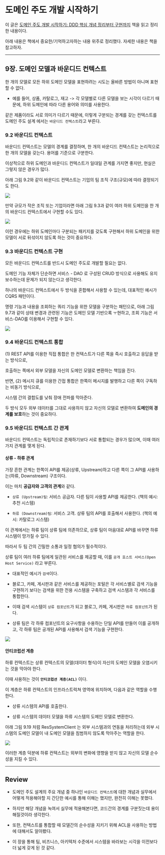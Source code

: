 # 도메인 주도 개발 시작하기

이 글은 [도메인 주도 개발 시작하기: DDD 핵심 개념 정리부터 구현까지](https://product.kyobobook.co.kr/detail/S000001810495) 책을 읽고 정리한 내용이다.

아래 내용은 책에서 중요한/기억하고자하는 내용 위주로 정리했다. 자세한 내용은 책을 참고하자.


---

## 9장. 도메인 모델과 바운디드 컨텍스트

한 개의 모델로 모든 하위 도메인 모델을 표현하려는 시도는 올바른 방법이 아니며 표현할 수 없다.

* 예를 들어, 상품, 카탈로그, 재고 -> 각 모델별로 다른 모델을 보는 시각이 다르기 때문에, 하위 도메인에 따라 다른 용어와 의미를 사용한다.

같은 제품이라도 서로 의미가 다르기 때문에, 이렇게 구분되는 경계를 갖는 컨텍스트를 도메인 주도 설계 에서는 `바운디드 컨텍스트`라고 부른다.


### 9.2 바운디드 컨텍스트

바운디드 컨텍스트는 모델의 경계를 결정하며, 한 개의 바운디드 컨텍스트는 논리적으로 한 개의 모델을 갖는다. 용어를 기준으로 구분한다.

이상적으로 하위 도메인과 바운디드 컨텍스트가 일대일 관계를 가지면 좋지만, 현실은 그렇지 않은 경우가 많다.

아래 그림 9.2와 같이 바운디드 컨택스트는 기업의 팀 조직 구조(규모)에 따라 결정되기도 한다.

![](/book/Starting-with-Domain-Driven-Design/img/Starting-with-Domain-Driven-Design-9-1.png)

만약 규모가 작은 조직 또는 기업이라면 아래 그림 9.3과 같이 여러 하위 도메인을 한 개의 바운디드 컨텍스트에서 구현할 수도 있다.

![](/book/Starting-with-Domain-Driven-Design/img/Starting-with-Domain-Driven-Design-9-2.png)

이런 경우에는 하위 도메인마다 구분되는 패키지를 갖도록 구현해서 하위 도메인을 위한 모델이 서로 뒤섞이지 않도록 하는 것이 중요하다.


### 9.3 바운디드 컨텍스트 구현

모든 바운디드 컨텍스트를 반드시 도메인 주도로 개발할 필요는 없다.

도메인 기능 자체가 단순하면 서비스 - DAO 로 구성된 CRUD 방식으로 사용해도 유지보수하는데 문제가 되지 않는다고 생각한다.

하나의 바운디드 컨텍스트에서 두 방식을 혼합해서 사용할 수 있는데, 대표적인 예시가 CQRS 패턴이다.

명령 기능과 내용을 조회하는 쿼리 기능을 위한 모델을 구분하는 패턴으로, 아래 그림 9.7과 같이 상태 변경과 관련된 기능은 도메인 모델 기반으록 ㅜ현하고, 조회 기능은 서비스-DAO를 이용해서 구현할 수 있다.

![](/book/Starting-with-Domain-Driven-Design/img/Starting-with-Domain-Driven-Design-9-3.png)


### 9.4 바운디드 컨텍스트 통합

(1) REST API를 이용한 직접 통합은 한 컨텍스트가 다른 쪽을 즉시 호출하고 응답을 받는 방식으로, 

  호출하는 쪽에서 외부 모델을 자신의 도메인 모델로 변환하는 책임을 진다.

반면, (2) 메시지 큐를 이용한 간접 통합은 한쪽이 메시지를 발행하고 다른 쪽이 구독하는 비동기 방식으로,

  시스템 간의 결합도를 낮춰 장애 전파를 막아준다.

두 방식 모두 외부 데이터를 그대로 사용하지 않고 자신의 모델로 변환하여 **도메인의 경계를 보호**하는 것이 중요하다.


### 9.5 바운디드 컨텍스트 간 관계

바운디드 컨텍스트는 독립적으로 존재하기보다 서로 통합되는 경우가 많으며, 이때 여러 가지 관계를 맺게 된다.

#### 상류 - 하류 관계

가장 흔한 관계는 한쪽이 API를 제공(상류, Upstream)하고 다른 쪽이 그 API를 사용하는(하류, Downstream) 구조이다.

이는 마치 **공급자와 고객의 관계**와 같다.

* `상류 (Upstream)팀`: 서비스 공급자. 다른 팀이 사용할 API를 제공한다. (책의 예시: 추천 시스템)

* `하류 (Downstream)팀`: 서비스 고객. 상류 팀의 API를 호출해서 사용한다. (책의 예시: 카탈로그 시스템)

이 관계에서는 하류 팀이 상류 팀에 의존하므로, 상류 팀이 마음대로 API를 바꾸면 하류 시스템이 망가질 수 있다.

따라서 두 팀 간의 긴밀한 소통과 일정 협의가 필수적이다.

상류 팀이 여러 하류 팀에게 일관된 서비스를 제공할 때, 이를 `공개 호스트 서비스(Open Host Service)` 라고 부른다.

* 대표적인 예시가 `검색`이다.

* 블로그, 카페, 게시판과 같은 서비스를 제공하는 포털은 각 서비스별로 검색 기능을 구현하기 보다는 검색을 위한 전용 시스템을 구축하고 검색 시스템과 각 서비스를 통합한다.

* 이때 검색 시스템이 `상류 컴포넌트`가 되고 블로그, 카페, 게시판은 `하류 컴포넌트`가 된다.

* 상류 팀은 각 하류 컴포넌트의 요구사항을 수용하는 단일 API를 만들어 이를 공개하고, 각 하류 팀은 공개된 API를 사용해서 검색 기능을 구현한다.

![](/book/Starting-with-Domain-Driven-Design/img/Starting-with-Domain-Driven-Design-9-4.png)

#### 안티코럽션 계층

하류 컨텍스트는 상류 컨텍스트의 모델(데이터 형식)이 자신의 도메인 모델을 오염시키는 것을 막아야 한다.

이때 사용하는 것이 **`안티코럽션 계층(ACL)`** 이다.

이 계층은 하류 컨텍스트의 인프라스트럭쳐 영역에 위치하며, 다음과 같은 역할을 수행한다.

* 상류 시스템의 API를 호출한다.

* 상류 시스템의 데이터 모델을 하류 시스템의 도메인 모델로 변환한다.

아래 그림 9.19 처럼 ResSystemClient 는 외부 시스템과의 연동을 처리하는데 외부 시스템의 도메인 모델이 내 도메인 모델을 침범하지 않도록 막아주는 역할을 한다.

![](/book/Starting-with-Domain-Driven-Design/img/Starting-with-Domain-Driven-Design-9-5.png)

이러한 계층 덕분에 하류 컨텍스트는 외부의 변화에 영향을 받지 않고 자신의 모델 순수성을 지킬 수 있다.

---

## Review

* 도메인 주도 설계의 주요 개념 중 하나인 `바운디드 컨텍스트`에 대한 개념과 실무에서 어떻게 적용해야할 지 간단한 예시를 통해 이해는 했지만, 완전히 이해는 못했다.

* 하지만 해당 개념을 녹여서 실무에 적용해본다면, 코드간의 경계를 구분짓는데 용이해질것이라 생각한다.

* 또한, 컨텍스트를 통합할 때 모델간의 순수성을 지키기 위해 ACL을 사용하는 방법에 대해서도 알아봤다.

* 이 장을 통해 팀, 비즈니스, 아키텍처 수준에서 시스템을 바라보는 시각을 이전보다 더 넓게 갖게 된 것 같다.
